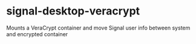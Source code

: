 # signal-desktop-veracrypt
Mounts a VeraCrypt container and move Signal user info between system and encrypted container
